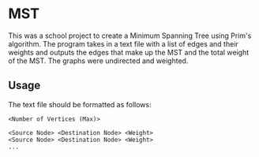 # MST
This was a school project to create a Minimum Spanning Tree using Prim's algorithm. The program takes in a text file with a list of edges and their weights and outputs the edges that make up the MST and the total weight of the MST. The graphs were undirected and weighted.

## Usage
The text file should be formatted as follows:

```
<Number of Vertices (Max)>

<Source Node> <Destination Node> <Weight>
<Source Node> <Destination Node> <Weight>
...
```